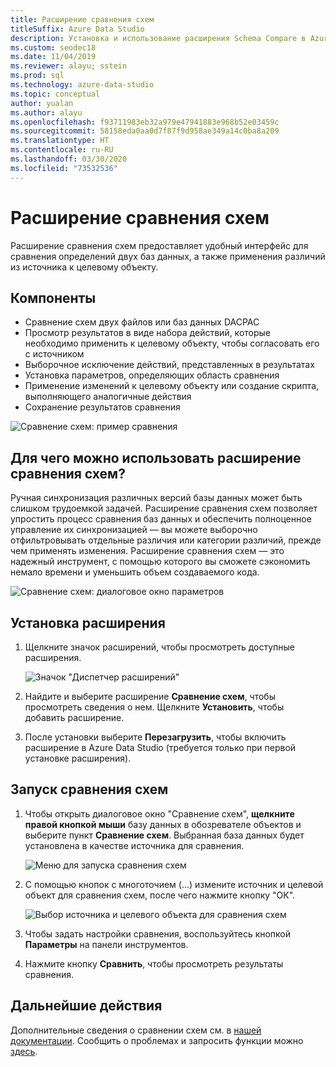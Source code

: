 ```yaml
---
title: Расширение сравнения схем
titleSuffix: Azure Data Studio
description: Установка и использование расширения Schema Compare в Azure Data Studio
ms.custom: seodec18
ms.date: 11/04/2019
ms.reviewer: alayu; sstein
ms.prod: sql
ms.technology: azure-data-studio
ms.topic: conceptual
author: yualan
ms.author: alayu
ms.openlocfilehash: f93711983eb32a979e47941883e968b52e03459c
ms.sourcegitcommit: 58158eda0aa0d7f87f9d958ae349a14c0ba8a209
ms.translationtype: HT
ms.contentlocale: ru-RU
ms.lasthandoff: 03/30/2020
ms.locfileid: "73532536"
---
```

# <a name="schema-compare-extension"></a>Расширение сравнения схем
Расширение сравнения схем предоставляет удобный интерфейс для сравнения определений двух баз данных, а также применения различий из источника к целевому объекту.


## <a name="features"></a>Компоненты

* Сравнение схем двух файлов или баз данных DACPAC
* Просмотр результатов в виде набора действий, которые необходимо применить к целевому объекту, чтобы согласовать его с источником
* Выборочное исключение действий, представленных в результатах
* Установка параметров, определяющих область сравнения
* Применение изменений к целевому объекту или создание скрипта, выполняющего аналогичные действия
* Сохранение результатов сравнения

![Сравнение схем: пример сравнения](media/extensions/schema-compare-extension/schema-compare.png)


## <a name="why-would-i-use-the-schema-compare-extension"></a>Для чего можно использовать расширение сравнения схем?

Ручная синхронизация различных версий базы данных может быть слишком трудоемкой задачей. Расширение сравнения схем позволяет упростить процесс сравнения баз данных и обеспечить полноценное управление их синхронизацией &mdash; вы можете выборочно отфильтровывать отдельные различия или категории различий, прежде чем применять изменения. Расширение сравнения схем — это надежный инструмент, с помощью которого вы сможете сэкономить немало времени и уменьшить объем создаваемого кода.

![Сравнение схем: диалоговое окно параметров](media/extensions/schema-compare-extension/schema-compare-options.png)


## <a name="install-the-extension"></a>Установка расширения

1. Щелкните значок расширений, чтобы просмотреть доступные расширения.

    ![Значок "Диспетчер расширений"](media/extensions/extension-manager-icon.png)

2. Найдите и выберите расширение **Сравнение схем**, чтобы просмотреть сведения о нем. Щелкните **Установить**, чтобы добавить расширение.

3. После установки выберите **Перезагрузить**, чтобы включить расширение в Azure Data Studio (требуется только при первой установке расширения).


## <a name="launch-a-schema-compare"></a>Запуск сравнения схем

1. Чтобы открыть диалоговое окно "Сравнение схем", **щелкните правой кнопкой мыши** базу данных в обозревателе объектов и выберите пункт **Сравнение схем**. Выбранная база данных будет установлена в качестве источника для сравнения.

    ![Меню для запуска сравнения схем](media/extensions/schema-compare-extension/schema-compare-launch.png)


2. С помощью кнопок с многоточием (...) измените источник и целевой объект для сравнения схем, после чего нажмите кнопку "ОК".

    ![Выбор источника и целевого объекта для сравнения схем](media/extensions/schema-compare-extension/schema-compare-select-source-target.png)

3. Чтобы задать настройки сравнения, воспользуйтесь кнопкой **Параметры** на панели инструментов.

4. Нажмите кнопку **Сравнить**, чтобы просмотреть результаты сравнения.


## <a name="next-steps"></a>Дальнейшие действия

Дополнительные сведения о сравнении схем см. в [нашей документации](https://docs.microsoft.com/sql/ssdt/how-to-use-schema-compare-to-compare-different-database-definitions).
Сообщить о проблемах и запросить функции можно [здесь](https://github.com/microsoft/azuredatastudio/issues).
